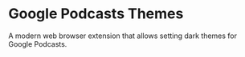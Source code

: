 # Google Podcasts Themes

A modern web browser extension that allows setting dark themes for Google Podcasts.
